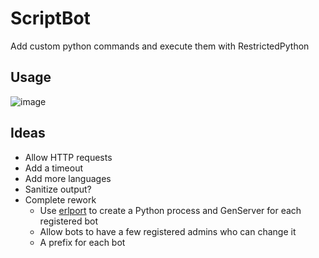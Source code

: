 # ScriptBot

Add custom python commands and execute them with RestrictedPython

## Usage

![image](https://user-images.githubusercontent.com/24574272/170856900-40e8a78c-e66e-4ad4-82a8-05fa8edb9dc5.png)

## Ideas

- Allow HTTP requests
- Add a timeout
- Add more languages
- Sanitize output?
- Complete rework
  - Use [erlport](http://erlport.org/docs/python.html) to create a Python process and GenServer for each registered bot
  - Allow bots to have a few registered admins who can change it
  - A prefix for each bot
